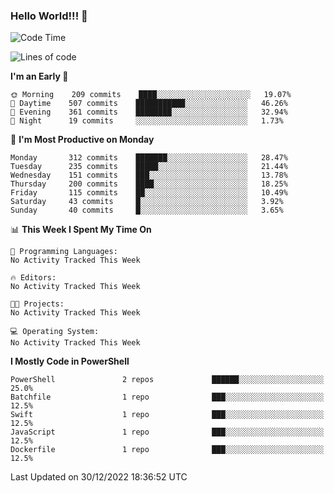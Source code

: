 ### Hello World!!! 👋

<!--
**kekotek/kekotek** is a ✨ _special_ ✨ repository because its `README.md` (this file) appears on your GitHub profile.

Here are some ideas to get you started:

- 🔭 I’m currently working on ...
- 🌱 I’m currently learning ...
- 👯 I’m looking to collaborate on ...
- 🤔 I’m looking for help with ...
- 💬 Ask me about ...
- 📫 How to reach me: ...
- 😄 Pronouns: ...
- ⚡ Fun fact: ...
-->

<!--START_SECTION:waka-->
![Code Time](http://img.shields.io/badge/Code%20Time-361%20hrs%2013%20mins-blue)

![Lines of code](https://img.shields.io/badge/From%20Hello%20World%20I%27ve%20Written-20%20Thousand%20lines%20of%20code-blue)

**I'm an Early 🐤** 

```text
🌞 Morning    209 commits    ████░░░░░░░░░░░░░░░░░░░░░   19.07% 
🌆 Daytime    507 commits    ███████████░░░░░░░░░░░░░░   46.26% 
🌃 Evening    361 commits    ████████░░░░░░░░░░░░░░░░░   32.94% 
🌙 Night      19 commits     ░░░░░░░░░░░░░░░░░░░░░░░░░   1.73%

```
📅 **I'm Most Productive on Monday** 

```text
Monday       312 commits    ███████░░░░░░░░░░░░░░░░░░   28.47% 
Tuesday      235 commits    █████░░░░░░░░░░░░░░░░░░░░   21.44% 
Wednesday    151 commits    ███░░░░░░░░░░░░░░░░░░░░░░   13.78% 
Thursday     200 commits    ████░░░░░░░░░░░░░░░░░░░░░   18.25% 
Friday       115 commits    ██░░░░░░░░░░░░░░░░░░░░░░░   10.49% 
Saturday     43 commits     █░░░░░░░░░░░░░░░░░░░░░░░░   3.92% 
Sunday       40 commits     █░░░░░░░░░░░░░░░░░░░░░░░░   3.65%

```


📊 **This Week I Spent My Time On** 

```text
💬 Programming Languages: 
No Activity Tracked This Week

🔥 Editors: 
No Activity Tracked This Week

🐱‍💻 Projects: 
No Activity Tracked This Week

💻 Operating System: 
No Activity Tracked This Week

```

**I Mostly Code in PowerShell** 

```text
PowerShell               2 repos             ██████░░░░░░░░░░░░░░░░░░░   25.0% 
Batchfile                1 repo              ███░░░░░░░░░░░░░░░░░░░░░░   12.5% 
Swift                    1 repo              ███░░░░░░░░░░░░░░░░░░░░░░   12.5% 
JavaScript               1 repo              ███░░░░░░░░░░░░░░░░░░░░░░   12.5% 
Dockerfile               1 repo              ███░░░░░░░░░░░░░░░░░░░░░░   12.5%

```



 Last Updated on 30/12/2022 18:36:52 UTC
<!--END_SECTION:waka-->
